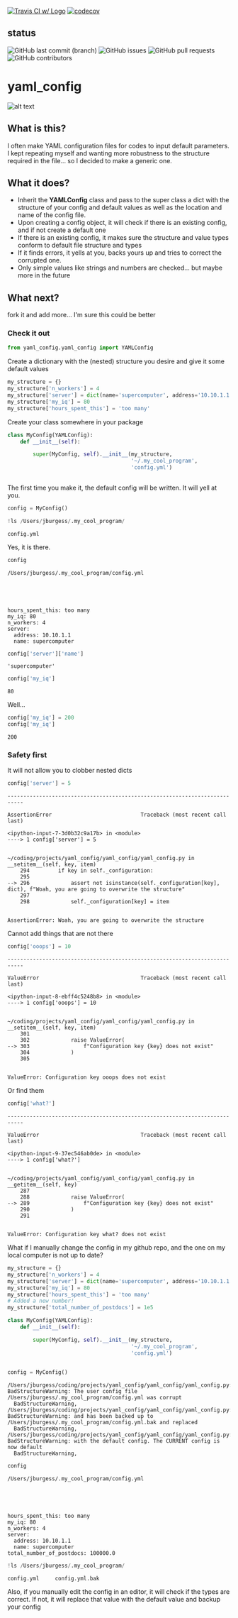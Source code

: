 [![Travis CI w/ Logo](https://img.shields.io/travis/grburgess/cosmogrb/master.svg?logo=travis)](https://travis-ci.org/grburgess/yaml_config)
[![codecov](https://codecov.io/gh/grburgess/yaml_config/branch/master/graph/badge.svg)](https://codecov.io/gh/grburgess/yaml_config)
## status
![GitHub last commit (branch)](https://img.shields.io/github/last-commit/grburgess/yaml_config/master?style=for-the-badge)
![GitHub issues](https://img.shields.io/github/issues/grburgess/yaml_config?style=for-the-badge)
![GitHub pull requests](https://img.shields.io/github/issues-pr/grburgess/yaml_config?style=for-the-badge)
![GitHub contributors](https://img.shields.io/github/contributors/grburgess/yaml_config?style=for-the-badge)


# yaml_config

![alt text](https://raw.githubusercontent.com/grburgess/yaml_config/master/logo.png)

## What is this?

I often make YAML configuration files for codes to input default parameters. I kept repeating myself and wanting more robustness to the structure required in the file... so I decided to make a generic one. 

## What it does?

* Inherit the **YAMLConfig** class and pass to the super  class a dict with the structure of your config and default values as well as the location and name of the config file.
* Upon creating a config object, it will check if there is an existing config, and if not create a default one
* If there is an existing config, it makes sure the structure and value types conform to default file structure and types
* If it finds errors, it yells at you, backs yours up and tries to correct the corrupted one. 
* Only simple values like strings and numbers are checked... but maybe more in the future

## What next?

fork it and add more... I'm sure this could be better

### Check it out


```python
from yaml_config.yaml_config import YAMLConfig
```

Create a dictionary with the (nested) structure you desire and give it some default values


```python
my_structure = {}
my_structure['n_workers'] = 4
my_structure['server'] = dict(name='supercomputer', address='10.10.1.1')
my_structure['my_iq'] = 80
my_structure['hours_spent_this'] = 'too many'


```

Create your class somewhere in your package


```python
class MyConfig(YAMLConfig):  
    def __init__(self):

        super(MyConfig, self).__init__(my_structure,
                                       '~/.my_cool_program',
                                       'config.yml')
    
```

The first time you make it, the default config will be written. It will yell at you.


```python
config = MyConfig()

```


```python
!ls /Users/jburgess/.my_cool_program/
```

    config.yml


Yes, it is there.


```python
config
```

    /Users/jburgess/.my_cool_program/config.yml





    hours_spent_this: too many
    my_iq: 80
    n_workers: 4
    server:
      address: 10.10.1.1
      name: supercomputer




```python
config['server']['name']
```




    'supercomputer'




```python
config['my_iq']
```




    80



Well...


```python
config['my_iq'] = 200
config['my_iq']
```




    200



### Safety first
It will not allow you to clobber nested dicts


```python
config['server'] = 5
```


    ---------------------------------------------------------------------------

    AssertionError                            Traceback (most recent call last)

    <ipython-input-7-3d0b32c9a17b> in <module>
    ----> 1 config['server'] = 5
    

    ~/coding/projects/yaml_config/yaml_config/yaml_config.py in __setitem__(self, key, item)
        294         if key in self._configuration:
        295 
    --> 296             assert not isinstance(self._configuration[key], dict), f"Woah, you are going to overwrite the structure"
        297 
        298             self._configuration[key] = item


    AssertionError: Woah, you are going to overwrite the structure


Cannot add things that are not there


```python
config['ooops'] = 10
```


    ---------------------------------------------------------------------------

    ValueError                                Traceback (most recent call last)

    <ipython-input-8-ebff4c5248b8> in <module>
    ----> 1 config['ooops'] = 10
    

    ~/coding/projects/yaml_config/yaml_config/yaml_config.py in __setitem__(self, key, item)
        301 
        302             raise ValueError(
    --> 303                 f"Configuration key {key} does not exist"
        304             )
        305 


    ValueError: Configuration key ooops does not exist


Or find them


```python
config['what?'] 
```


    ---------------------------------------------------------------------------

    ValueError                                Traceback (most recent call last)

    <ipython-input-9-37ec546ab0de> in <module>
    ----> 1 config['what?']
    

    ~/coding/projects/yaml_config/yaml_config/yaml_config.py in __getitem__(self, key)
        287 
        288             raise ValueError(
    --> 289                 f"Configuration key {key} does not exist"
        290             )
        291 


    ValueError: Configuration key what? does not exist


What if I manually change the config in my github repo, and the one on my local computer is not up to date?


```python
my_structure = {}
my_structure['n_workers'] = 4
my_structure['server'] = dict(name='supercomputer', address='10.10.1.1')
my_structure['my_iq'] = 80
my_structure['hours_spent_this'] = 'too many'
# Added a new number!
my_structure['total_number_of_postdocs'] = 1e5


```


```python
class MyConfig(YAMLConfig):  
    def __init__(self):

        super(MyConfig, self).__init__(my_structure,
                                       '~/.my_cool_program',
                                       'config.yml')
    
```


```python
config = MyConfig()
```

    /Users/jburgess/coding/projects/yaml_config/yaml_config/yaml_config.py:109: BadStructureWarning: The user config file /Users/jburgess/.my_cool_program/config.yml was corrupt
      BadStructureWarning,
    /Users/jburgess/coding/projects/yaml_config/yaml_config/yaml_config.py:113: BadStructureWarning: and has been backed up to /Users/jburgess/.my_cool_program/config.yml.bak and replaced
      BadStructureWarning,
    /Users/jburgess/coding/projects/yaml_config/yaml_config/yaml_config.py:117: BadStructureWarning: with the default config. The CURRENT config is now default
      BadStructureWarning,



```python
config
```

    /Users/jburgess/.my_cool_program/config.yml





    hours_spent_this: too many
    my_iq: 80
    n_workers: 4
    server:
      address: 10.10.1.1
      name: supercomputer
    total_number_of_postdocs: 100000.0




```python
!ls /Users/jburgess/.my_cool_program/
```

    config.yml     config.yml.bak


Also, if you manually edit the config in an editor, it will check if the types are correct. If not, it will replace that value with the default value and backup your config



